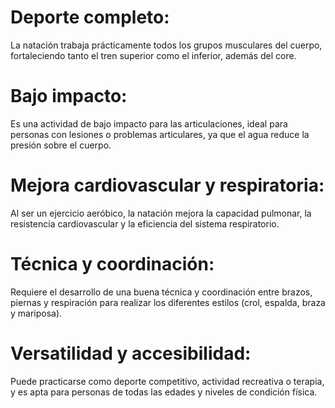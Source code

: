 # Deporte completo:
 La natación trabaja prácticamente todos los grupos musculares del cuerpo, fortaleciendo tanto el tren superior como el inferior, además del core.

 # Bajo impacto:
  Es una actividad de bajo impacto para las articulaciones, ideal para personas con lesiones o problemas articulares, ya que el agua reduce la presión sobre el cuerpo.

  # Mejora cardiovascular y respiratoria: 
  Al ser un ejercicio aeróbico, la natación mejora la capacidad pulmonar, la resistencia cardiovascular y la eficiencia del sistema respiratorio.

  # Técnica y coordinación:
   Requiere el desarrollo de una buena técnica y coordinación entre brazos, piernas y respiración para realizar los diferentes estilos (crol, espalda, braza y mariposa).

   # Versatilidad y accesibilidad: 
   Puede practicarse como deporte competitivo, actividad recreativa o terapia, y es apta para personas de todas las edades y niveles de condición física.
